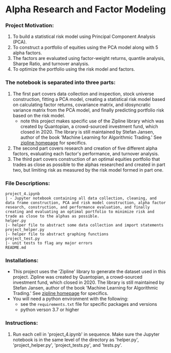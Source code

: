 # Alpha Research and Factor Modeling

### Project Motivation:

1. To build a statistical risk model using Principal Component Analysis (PCA).
2. To construct a portfolio of equities using the PCA model along with 5 alpha factors.
3. The factors are evaluated using factor-weight returns, quantile analysis, Sharpe Ratio, and turnover analysis.
4. To optimize the portfolio using the risk model and factors.

### The notebook is separated into three parts:
1. The first part covers data collection and inspection, stock universe construction, fitting a PCA model, creating a statistical risk model based on calculating factor returns, covariance matrix, and idosyncratic variance matrix from the PCA model, and finally predicting portfolio risk based on the risk model.
    - note this project makes specific use of the Zipline library which was created by Quantopian, a crowd-sourced investment fund, which closed in 2020. The library is still maintained by Stefan Jansen, author of the book 'Machine Learning for Algorithmic Trading.' See [zipline homepage](https://zipline.ml4trading.io/) for specifics.
2. The second part covers research and creation of five different alpha factors, evaluating each factor's performance, and turnover analysis.
3. The third part covers construction of an optimal equities portfolio that trades as close as possible to the alphas researched and created in part two, but limiting risk as measured by the risk model formed in part one.

### File Descriptions:


    project_4.ipynb
    | - Jupyter notebook containing all data collection, cleaning, and data frame construction, PCA and risk model construction, alpha factor research, construction, and performance evaluation, and finally creating and evaluating an optimal portfolio to minimize risk and trade as close to the alphas as possible.
    helper.py
    |- helper file to abstract some data collection and import statements
    project_helper.py
    |- helper file to abstract graphing functions
    project_test.py
    |- unit tests to flag any major errors
    README.md


### Installations:
- This project uses the 'Zipline' library to generate the dataset used in this project. Zipline was created by Quantopian, a crowd-sourced investment fund, which closed in 2020. The library is still maintained by Stefan Jansen, author of the book 'Machine Learning for Algorithmic Trading.' See [zipline homepage](https://zipline.ml4trading.io/) for specifics.
- You will need a python environment with the following:
    - see the `requirements.txt` file for specific packages and versions
    - python verson 3.7 or higher

### Instructions:
1. Run each cell in 'project_4.ipynb' in sequence. Make sure the Jupyter notebook is in the same level of the directory as 'helper.py', 'project_helper.py', 'project_tests.py', and 'tests.py'.
